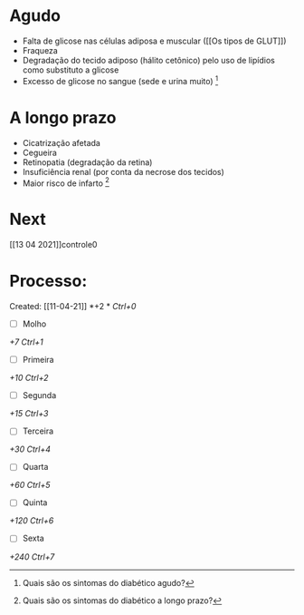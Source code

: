 # Agudo
+ Falta de glicose nas células adiposa e muscular ([[Os tipos de GLUT]])
+ Fraqueza
+ Degradação do tecido adiposo (hálito cetônico) pelo uso de lipídios como substituto a glicose
+ Excesso de glicose no sangue (sede e urina muito) [^344666]

[^344666]: Quais são os sintomas do diabético agudo?

# A longo prazo
+ Cicatrização afetada
+ Cegueira
+ Retinopatia (degradação da retina)
+ Insuficiência renal (por conta da necrose dos tecidos)
+ Maior risco de infarto [^234507]

[^234507]: Quais são os sintomas do diabético a longo prazo?


# Next
[[13 04 2021]]controle0
# Processo:
Created: [[11-04-21]]
*+2 *  *Ctrl+0*
- [ ] Molho  

*+7*  *Ctrl+1*

- [ ] Primeira 

*+10*  *Ctrl+2*

- [ ] Segunda

*+15*  *Ctrl+3*

- [ ] Terceira 

*+30*  *Ctrl+4*

- [ ] Quarta 

*+60*  *Ctrl+5*

- [ ] Quinta 

*+120*  *Ctrl+6*

- [ ] Sexta 

*+240*  *Ctrl+7*